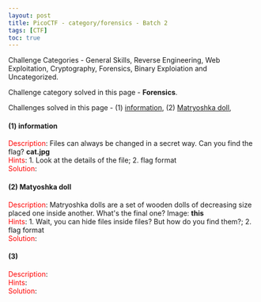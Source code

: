 ```yaml
---
layout: post
title: PicoCTF - category/forensics - Batch 2
tags: [CTF]
toc: true
---
```

Challenge Categories - General Skills, Reverse Engineering, Web Exploitation, Cryptography, Forensics, Binary Exploiation and Uncategorized.

Challenge category solved in this page - **Forensics**.

Challenges solved in this page - (1) [information](#1-information), (2) [Matryoshka doll](#2-matyoshka-doll), 

#### (1) information
<span style="color: red;">Description</span>: Files can always be changed in a secret way. Can you find the flag? **cat.jpg** \
<span style="color: red;">Hints</span>: 1. Look at the details of the file; 2. flag format \
<span style="color: red;">Solution</span>: 

#### (2) Matyoshka doll
<span style="color: red;">Description</span>: Matryoshka dolls are a set of wooden dolls of decreasing size placed one inside another. What's the final one? Image: **this** \
<span style="color: red;">Hints</span>: 1. Wait, you can hide files inside files? But how do you find them?; 2. flag format \
<span style="color: red;">Solution</span>: 

#### (3) 
<span style="color: red;">Description</span>: \
<span style="color: red;">Hints</span>: \
<span style="color: red;">Solution</span>:
